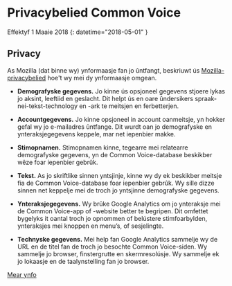 # Privacybelied Common Voice

Effektyf 1 Maaie 2018 {: datetime="2018-05-01" }

## Privacy

As Mozilla (dat binne wy) ynformaasje fan jo ûntfangt, beskriuwt ús [Mozilla-privacybelied](https://www.mozilla.org/privacy) hoe't wy mei dy ynformaasje omgean.

* **Demografyske gegevens.** Jo kinne ús opsjoneel gegevens stjoere lykas jo aksint, leeftiid en geslacht. Dit helpt ús en oare ûndersikers spraak-nei-tekst-technology en -ark te meitsjen en ferbetterjen.

* **Accountgegevens.** Jo kinne opsjoneel in account oanmeitsje, yn hokker gefal wy jo e-mailadres ûntfange. Dit wurdt oan jo demografyske en ynteraksjegegevens keppele, mar net iepenbier makke.

* **Stimopnamen.** Stimopnamen kinne, tegearre mei relatearre demografyske gegevens, yn de Common Voice-database beskikber wêze foar iepenbier gebrûk.

* **Tekst.** As jo skriftlike sinnen yntsjinje, kinne wy dy ek beskikber meitsje fia de Common Voice-database foar iepenbier gebrûk. Wy sille dizze sinnen net keppelje mei de troch jo yntsjinne demografyske gegevens.

* **Ynteraksjegegevens.** Wy brûke Google Analytics om jo ynteraksje mei de Common Voice-app of -website better te begripen. Dit omfettet bygelyks it oantal troch jo opnommen of belústere stimfoarbylden, ynteraksjes mei knoppen en menu’s, of sesjelingte.

* **Technyske gegevens.** Mei help fan Google Analytics sammelje wy de URL en de titel fan de troch jo besochte Common Voice-siden. Wy sammelje jo browser, finstergrutte en skermresolúsje. Wy sammelje ek jo lokaasje en de taalynstelling fan jo browser.

[Mear ynfo](https://github.com/mozilla/voice-web/blob/master/docs/data_dictionary.md)
